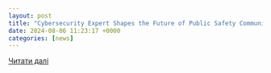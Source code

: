 ```yaml
---
layout: post
title: "Cybersecurity Expert Shapes the Future of Public Safety Communications"
date: 2024-08-06 11:23:17 +0000
categories: [news]
---
```


[Читати далі](https://www.techtimes.com/articles/307058/20240806/cybersecurity-expert-shapes-the-future-of-public-safety-communications.htm)

